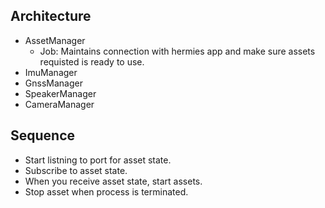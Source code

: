 ## Architecture

* AssetManager
  + Job: Maintains connection with hermies app and make sure assets requisted is ready to use.
* ImuManager
* GnssManager
* SpeakerManager
* CameraManager

## Sequence

* Start listning to port for asset state.
* Subscribe to asset state.
* When you receive asset state, start assets.
* Stop asset when process is terminated.
